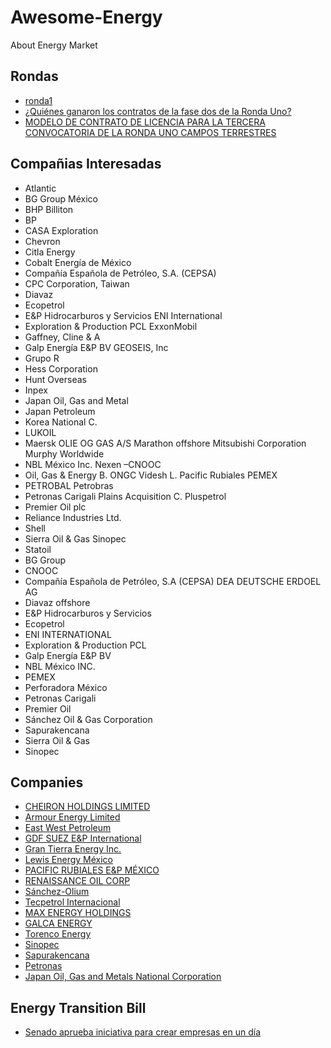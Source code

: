 # Awesome-Energy
About Energy Market

## Rondas
  - [ronda1](http://ronda1.gob.mx/)
  - [¿Quiénes ganaron los contratos de la fase dos de la Ronda Uno?](http://eleconomista.com.mx/industrias/2015/09/30/quienes-ganaron-las-licitaciones-fase-dos-ronda)
  - [MODELO DE CONTRATO DE LICENCIA PARA LA TERCERA CONVOCATORIA DE LA RONDA UNO CAMPOS TERRESTRES](http://ronda1.gob.mx/wp-content/uploads/SENER_SHCP_CNH_3a-convocatoria_120515.pdf)


## Compañias Interesadas

- Atlantic
- BG Group México
- BHP Billiton
- BP
- CASA Exploration
- Chevron
- Citla Energy
- Cobalt Energía de México
- Compañía Española de Petróleo, S.A. (CEPSA)
- CPC Corporation, Taiwan
- Diavaz
- Ecopetrol
- E&P Hidrocarburos y Servicios ENI International
- Exploration & Production PCL ExxonMobil
- Gaffney, Cline & A
- Galp Energía E&P BV GEOSEIS, Inc
- Grupo R
- Hess Corporation
- Hunt Overseas
- Inpex
- Japan Oil, Gas and Metal
- Japan Petroleum
- Korea National C.
- LUKOIL
- Maersk OLIE OG GAS A/S Marathon offshore Mitsubishi Corporation Murphy Worldwide
- NBL México Inc. Nexen –CNOOC
- Oil, Gas & Energy B. ONGC Videsh L. Pacific Rubiales PEMEX
- PETROBAL Petrobras
- Petronas Carigali Plains Acquisition C. Pluspetrol
- Premier Oil plc
- Reliance Industries Ltd.
- Shell
- Sierra Oil & Gas Sinopec
- Statoil
- BG Group
- CNOOC
- Compañía Española de Petróleo, S.A (CEPSA) DEA DEUTSCHE ERDOEL AG
- Diavaz offshore
- E&P Hidrocarburos y Servicios
- Ecopetrol
- ENI INTERNATIONAL
- Exploration & Production PCL
- Galp Energía E&P BV
- NBL México INC.
- PEMEX
- Perforadora México
- Petronas Carigali
- Premier Oil
- Sánchez Oil & Gas Corporation
- Sapurakencana
- Sierra Oil & Gas
- Sinopec

## Companies

- [CHEIRON HOLDINGS LIMITED](http://cheironpetroleum.com)
- [Armour Energy Limited](http://www.armourenergy.com.au)
- [East West Petroleum](http://www.eastwestpetroleum.ca)
- [GDF SUEZ E&P International](http://www.gdfsuezep.com)
- [Gran Tierra Energy Inc.](http://www.grantierra.com)
- [Lewis Energy México](http://www.lewisenergy.com)
- [PACIFIC RUBIALES E&P MÉXICO](http://www.pacific.energy)
- [RENAISSANCE OIL CORP](http://renaissanceoil.com)
- [Sánchez-Olium](http://www.sanchezog.com)
- [Tecpetrol Internacional](http://www.tecpetrol.com/)
- [MAX ENERGY HOLDINGS](http://www.maxenergyholdings.com/)
- [GALCA ENERGY](http://www.galcaenergy.com)
- [Torenco Energy](http://www.torencoenergy.com)
- [Sinopec](http://www.sinopecgroup.com/)
- [Sapurakencana](http://sapurakencana.com)
- [Petronas](http://www.petronas.com.my/)
- [Japan Oil, Gas and Metals National Corporation](http://www.jogmec.go.jp/english/)


## Energy Transition Bill
- [Senado aprueba iniciativa para crear empresas en un día](http://eleconomista.com.mx/industrias/2015/12/09/diputados-aprueban-ley-transicion-energetica)

